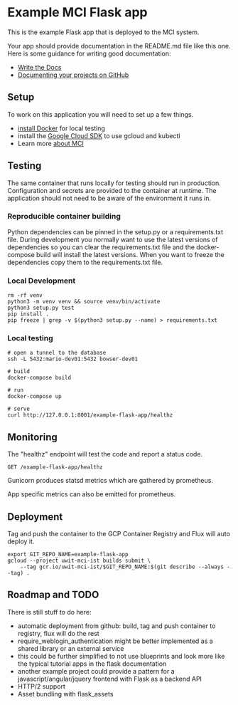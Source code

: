 Example MCI Flask app
========

This is the example Flask app that is deployed to the MCI system.

Your app should provide documentation in the README.md file like this one.
Here is some guidance for writing good documentation:
- [Write the Docs](http://www.writethedocs.org/guide/writing/beginners-guide-to-docs/)
- [Documenting your projects on GitHub](https://guides.github.com/features/wikis/)


Setup
-----

To work on this application you will need to set up a few things.

- [install Docker](https://docs.docker.com/) for local testing
- install the [Google Cloud SDK](https://cloud.google.com/sdk/) to use gcloud and kubectl
- Learn more [about MCI](https://wiki.cac.washington.edu/x/T3ZjBg)


Testing
-------

The same container that runs locally for testing should run in production.
Configuration and secrets are provided to the container at runtime.
The application should not need to be aware of the environment it runs in.

### Reproducible container building

Python dependencies can be pinned in the setup.py or a requirements.txt file.
During development you normally want to use the latest versions of dependencies so you can
clear the requirements.txt file and the docker-compose build will install the latest versions.
When you want to freeze the dependencies copy them to the requirements.txt file.

### Local Development

    rm -rf venv
    python3 -m venv venv && source venv/bin/activate
    python3 setup.py test
    pip install .
    pip freeze | grep -v $(python3 setup.py --name) > requirements.txt


### Local testing

    # open a tunnel to the database
    ssh -L 5432:mario-dev01:5432 bowser-dev01

    # build
    docker-compose build

    # run
    docker-compose up

    # serve
    curl http://127.0.0.1:8001/example-flask-app/healthz


Monitoring
----------

The "healthz" endpoint will test the code and report a status code.

    GET /example-flask-app/healthz

Gunicorn produces statsd metrics which are gathered by prometheus.

App specific metrics can also be emitted for prometheus.


Deployment
----------

Tag and push the container to the GCP Container Registry and Flux will auto deploy it.

    export GIT_REPO_NAME=example-flask-app
    gcloud --project uwit-mci-ist builds submit \
        --tag gcr.io/uwit-mci-ist/$GIT_REPO_NAME:$(git describe --always --tag) .


Roadmap and TODO
----------------
There is still stuff to do here:

- automatic deployment from github:
    build, tag and push container to registry, flux will do the rest
- require_weblogin_authentication might be better implemented as
    a shared library or an external service
- this could be further simplified to not use blueprints and look more like the
    typical tutorial apps in the flask documentation
- another example project could provide a pattern for a javascript/angular/jquery frontend
    with Flask as a backend API
- HTTP/2 support
- Asset bundling with flask_assets
